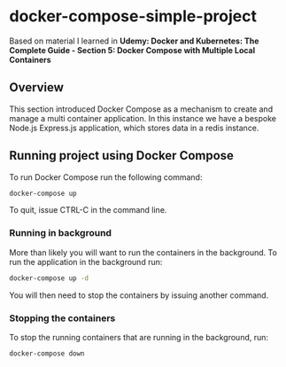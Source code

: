 # docker-compose-simple-project
Based on material I learned in **Udemy: Docker and Kubernetes: The Complete Guide - Section 5: Docker Compose with Multiple Local Containers**

## Overview

This section introduced Docker Compose as a mechanism to create and manage a multi container application. In this instance we have a bespoke Node.js Express.js application, which stores data in a redis instance.

## Running project using Docker Compose

To run Docker Compose run the following command:

```bash
docker-compose up
```

To quit, issue CTRL-C in the command line.

### Running in background

More than likely you will want to run the containers in the background. To run the application in the background run:

```bash
docker-compose up -d
```

You will then need to stop the containers by issuing another command.

### Stopping the containers

To stop the running containers that are running in the background, run:

```bash
docker-compose down
```
